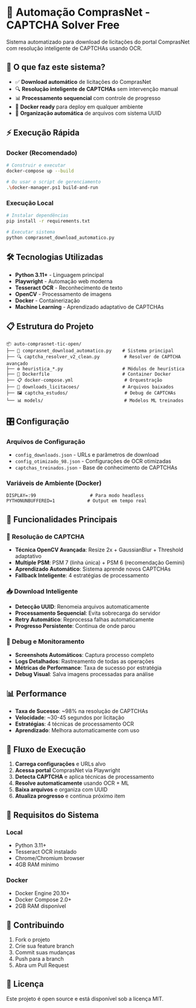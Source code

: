# 🤖 Automação ComprasNet - CAPTCHA Solver Free

Sistema automatizado para download de licitações do portal ComprasNet com resolução inteligente de CAPTCHAs usando OCR.

## 🎯 **O que faz este sistema?**

- ✅ **Download automático** de licitações do ComprasNet
- 🔍 **Resolução inteligente de CAPTCHAs** sem intervenção manual
- 📊 **Processamento sequencial** com controle de progresso
- 🐳 **Docker ready** para deploy em qualquer ambiente
- 📁 **Organização automática** de arquivos com sistema UUID

## ⚡ **Execução Rápida**

### Docker (Recomendado)
```bash
# Construir e executar
docker-compose up --build

# Ou usar o script de gerenciamento
.\docker-manager.ps1 build-and-run
```

### Execução Local
```bash
# Instalar dependências
pip install -r requirements.txt

# Executar sistema
python comprasnet_download_automatico.py
```

## 🛠️ **Tecnologias Utilizadas**

- **Python 3.11+** - Linguagem principal
- **Playwright** - Automação web moderna
- **Tesseract OCR** - Reconhecimento de texto
- **OpenCV** - Processamento de imagens
- **Docker** - Containerização
- **Machine Learning** - Aprendizado adaptativo de CAPTCHAs

## 📋 **Estrutura do Projeto**

```
📦 auto-comprasnet-tic-open/
├── 🚀 comprasnet_download_automatico.py    # Sistema principal
├── 🔍 captcha_resolver_v2_clean.py         # Resolver de CAPTCHA avançado
├── ⚙️ heuristica_*.py                      # Módulos de heurística
├── 🐳 Dockerfile                           # Container Docker
├── 📋 docker-compose.yml                   # Orquestração
├── 📁 downloads_licitacoes/                # Arquivos baixados
├── 🖼️ captcha_estudos/                     # Debug de CAPTCHAs
└── 📊 models/                              # Modelos ML treinados
```

## 🎛️ **Configuração**

### Arquivos de Configuração
- `config_downloads.json` - URLs e parâmetros de download
- `config_otimizado_98.json` - Configurações de OCR otimizadas
- `captchas_treinados.json` - Base de conhecimento de CAPTCHAs

### Variáveis de Ambiente (Docker)
```env
DISPLAY=:99                    # Para modo headless
PYTHONUNBUFFERED=1            # Output em tempo real
```

## 🔧 **Funcionalidades Principais**

### 🤖 **Resolução de CAPTCHA**
- **Técnica OpenCV Avançada**: Resize 2x + GaussianBlur + Threshold adaptativo
- **Multiple PSM**: PSM 7 (linha única) + PSM 6 (recomendação Gemini)
- **Aprendizado Automático**: Sistema aprende novos CAPTCHAs
- **Fallback Inteligente**: 4 estratégias de processamento

### 📥 **Download Inteligente**
- **Detecção UUID**: Renomeia arquivos automaticamente
- **Processamento Sequencial**: Evita sobrecarga do servidor
- **Retry Automático**: Reprocessa falhas automaticamente
- **Progresso Persistente**: Continua de onde parou

### 🐛 **Debug e Monitoramento**
- **Screenshots Automáticos**: Captura processo completo
- **Logs Detalhados**: Rastreamento de todas as operações
- **Métricas de Performance**: Taxa de sucesso por estratégia
- **Debug Visual**: Salva imagens processadas para análise

## 📊 **Performance**

- **Taxa de Sucesso**: ~98% na resolução de CAPTCHAs
- **Velocidade**: ~30-45 segundos por licitação
- **Estratégias**: 4 técnicas de processamento OCR
- **Aprendizado**: Melhora automaticamente com uso

## 🔄 **Fluxo de Execução**

1. **Carrega configurações** e URLs alvo
2. **Acessa portal** ComprasNet via Playwright
3. **Detecta CAPTCHA** e aplica técnicas de processamento
4. **Resolve automaticamente** usando OCR + ML
5. **Baixa arquivos** e organiza com UUID
6. **Atualiza progresso** e continua próximo item

## 🚨 **Requisitos do Sistema**

### Local
- Python 3.11+
- Tesseract OCR instalado
- Chrome/Chromium browser
- 4GB RAM mínimo

### Docker
- Docker Engine 20.10+
- Docker Compose 2.0+
- 2GB RAM disponível

## 🤝 **Contribuindo**

1. Fork o projeto
2. Crie sua feature branch
3. Commit suas mudanças
4. Push para a branch
5. Abra um Pull Request

## 📄 **Licença**

Este projeto é open source e está disponível sob a licença MIT.